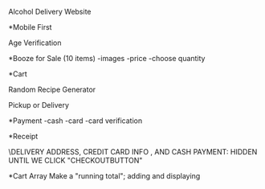 Alcohol Delivery Website

\*Mobile First

Age Verification

\*Booze for Sale (10 items)
-images
-price
-choose quantity

\*Cart

Random Recipe Generator

Pickup or Delivery

\*Payment
-cash
-card
-card verification

\*Receipt

\DELIVERY ADDRESS, CREDIT CARD INFO
, AND CASH PAYMENT: HIDDEN UNTIL WE CLICK
"CHECKOUTBUTTON"

\*Cart Array
Make a "running total";
adding and displaying

<!-- Put our store item into the cart.
Grabbing objects from one array and pushing them into another.   -->

